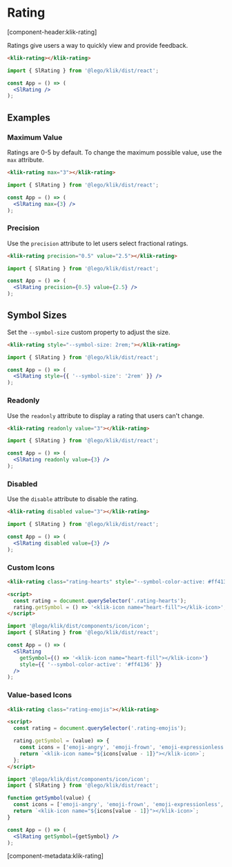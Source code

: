 # Rating

[component-header:klik-rating]

Ratings give users a way to quickly view and provide feedback.

```html preview
<klik-rating></klik-rating>
```

```jsx react
import { SlRating } from '@lego/klik/dist/react';

const App = () => (
  <SlRating />
);
```

## Examples

### Maximum Value

Ratings are 0-5 by default. To change the maximum possible value, use the `max` attribute.

```html preview
<klik-rating max="3"></klik-rating>
```

```jsx react
import { SlRating } from '@lego/klik/dist/react';

const App = () => (
  <SlRating max={3} />
);
```

### Precision

Use the `precision` attribute to let users select fractional ratings.

```html preview
<klik-rating precision="0.5" value="2.5"></klik-rating>
```

```jsx react
import { SlRating } from '@lego/klik/dist/react';

const App = () => (
  <SlRating precision={0.5} value={2.5} />
);
```

## Symbol Sizes

Set the `--symbol-size` custom property to adjust the size.

```html preview
<klik-rating style="--symbol-size: 2rem;"></klik-rating>
```

```jsx react
import { SlRating } from '@lego/klik/dist/react';

const App = () => (
  <SlRating style={{ '--symbol-size': '2rem' }} />
);
```

### Readonly

Use the `readonly` attribute to display a rating that users can't change.

```html preview
<klik-rating readonly value="3"></klik-rating>
```

```jsx react
import { SlRating } from '@lego/klik/dist/react';

const App = () => (
  <SlRating readonly value={3} />
);
```

### Disabled

Use the `disable` attribute to disable the rating.

```html preview
<klik-rating disabled value="3"></klik-rating>
```

```jsx react
import { SlRating } from '@lego/klik/dist/react';

const App = () => (
  <SlRating disabled value={3} />
);
```

### Custom Icons

```html preview
<klik-rating class="rating-hearts" style="--symbol-color-active: #ff4136;"></klik-rating>

<script>
  const rating = document.querySelector('.rating-hearts');
  rating.getSymbol = () => '<klik-icon name="heart-fill"></klik-icon>'; 
</script>
```

```jsx react
import '@lego/klik/dist/components/icon/icon';
import { SlRating } from '@lego/klik/dist/react';

const App = () => (
  <SlRating 
    getSymbol={() => '<klik-icon name="heart-fill"></klik-icon>'}
    style={{ '--symbol-color-active': '#ff4136' }} 
  />
);
```

### Value-based Icons

```html preview
<klik-rating class="rating-emojis"></klik-rating>

<script>
  const rating = document.querySelector('.rating-emojis');

  rating.getSymbol = (value) => {
    const icons = ['emoji-angry', 'emoji-frown', 'emoji-expressionless', 'emoji-smile', 'emoji-laughing'];
    return `<klik-icon name="${icons[value - 1]}"></klik-icon>`;
  };
</script>
```

```jsx react
import '@lego/klik/dist/components/icon/icon';
import { SlRating } from '@lego/klik/dist/react';

function getSymbol(value) {
  const icons = ['emoji-angry', 'emoji-frown', 'emoji-expressionless', 'emoji-smile', 'emoji-laughing'];
  return `<klik-icon name="${icons[value - 1]}"></klik-icon>`;
}

const App = () => (
  <SlRating getSymbol={getSymbol} />
);
```

[component-metadata:klik-rating]
